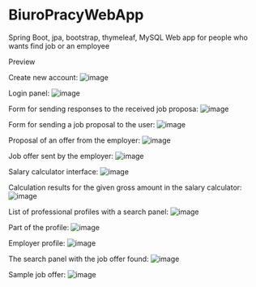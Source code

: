 # BiuroPracyWebApp
Spring Boot, jpa, bootstrap, thymeleaf, MySQL
Web app for people who wants find job or an employee

Preview

Create new account:
![image](https://user-images.githubusercontent.com/38383227/126368770-26aa1d98-592c-4528-ae35-93f59f647b70.png)

Login panel:
![image](https://user-images.githubusercontent.com/38383227/126368816-9ff28af0-a1ba-497c-ae18-acd9edc88265.png)

Form for sending responses to the received job proposa:
![image](https://user-images.githubusercontent.com/38383227/126368968-fdb908a4-06fd-48b0-9022-850f83d279e2.png)

Form for sending a job proposal to the user:
![image](https://user-images.githubusercontent.com/38383227/126369034-cb28cb66-4dcd-4b63-aebe-2abb72075aa2.png)

Proposal of an offer from the employer:
![image](https://user-images.githubusercontent.com/38383227/126369102-abb09dc9-4c74-434b-b349-275b5fc28a51.png)

Job offer sent by the employer:
![image](https://user-images.githubusercontent.com/38383227/126369187-29d09391-80f9-4111-aa85-483a700643d5.png)

Salary calculator interface:
![image](https://user-images.githubusercontent.com/38383227/126369247-ba9f9143-d167-4cea-9d63-1a8909282419.png)

Calculation results for the given gross amount in the salary calculator:
![image](https://user-images.githubusercontent.com/38383227/126369317-5e682b16-4022-498e-8add-dea71e821905.png)

List of professional profiles with a search panel:
![image](https://user-images.githubusercontent.com/38383227/126369375-b20dfff7-3e1e-439e-8f61-3fae5100cd9d.png)

Part of the profile:
![image](https://user-images.githubusercontent.com/38383227/126369427-6a013fc2-f076-4a4e-9d0e-47e4b3808ecc.png)

Employer profile:
![image](https://user-images.githubusercontent.com/38383227/126369516-3ede2753-0fe2-4f7a-b61d-5e14b7456974.png)

The search panel with the job offer found:
![image](https://user-images.githubusercontent.com/38383227/126369625-bee4e96a-94b6-4430-bf1c-89180b976d17.png)

Sample job offer:
![image](https://user-images.githubusercontent.com/38383227/126369680-30c3f9f8-dea2-4848-9428-e4042133da32.png)
